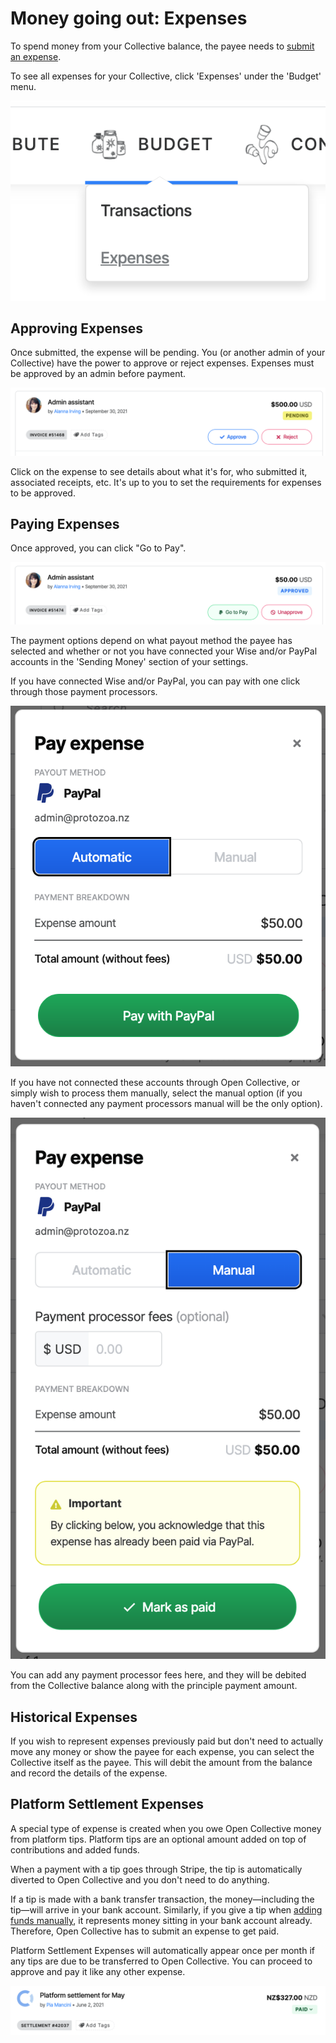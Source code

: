 # Money going out: Expenses

To spend money from your Collective balance, the payee needs to [submit an expense](../../expenses-and-getting-paid/submitting-expenses/).&#x20;

To see all expenses for your Collective, click 'Expenses' under the 'Budget' menu.&#x20;

![](../../.gitbook/assets/screen-shot-2021-09-30-at-3.20.52-pm.png)

## Approving Expenses

Once submitted, the expense will be pending. You (or another admin of your Collective) have the power to approve or reject expenses. Expenses must be approved by an admin before payment.

![](../../.gitbook/assets/screen-shot-2021-09-30-at-4.27.59-pm.png)

Click on the expense to see details about what it's for, who submitted it, associated receipts, etc. It's up to you to set the requirements for expenses to be approved.

## Paying Expenses

Once approved, you can click "Go to Pay".

![](../../.gitbook/assets/screen-shot-2021-09-30-at-4.35.28-pm.png)

The payment options depend on what payout method the payee has selected and whether or not you have connected your Wise and/or PayPal accounts in the 'Sending Money' section of your settings.

If you have connected Wise and/or PayPal, you can pay with one click through those payment processors.

![](../../.gitbook/assets/screen-shot-2021-09-30-at-4.48.27-pm.png)

If you have not connected these accounts through Open Collective, or simply wish to process them manually, select the manual option (if you haven't connected any payment processors manual will be the only option).

![](../../.gitbook/assets/screen-shot-2021-09-30-at-4.48.46-pm.png)

You can add any payment processor fees here, and they will be debited from the Collective balance along with the principle payment amount.

## Historical Expenses

If you wish to represent expenses previously paid but don't need to actually move any money or show the payee for each expense, you can select the Collective itself as the payee. This will debit the amount from the balance and record the details of the expense.

## Platform Settlement Expenses

A special type of expense is created when you owe Open Collective money from platform tips. Platform tips are an optional amount added on top of contributions and added funds.&#x20;

When a payment with a tip goes through Stripe, the tip is automatically diverted to Open Collective and you don't need to do anything.&#x20;

If a tip is made with a bank transfer transaction, the money—including the tip—will arrive in your bank account. Similarly, if you give a tip when [adding funds manually](money-coming-in-contributions.md#add-funds-manually), it represents money sitting in your bank account already. Therefore, Open Collective has to submit an expense to get paid.

Platform Settlement Expenses will automatically appear once per month if any tips are due to be transferred to Open Collective. You can proceed to approve and pay it like any other expense.

![](../../.gitbook/assets/screen-shot-2021-09-30-at-5.03.20-pm.png)
